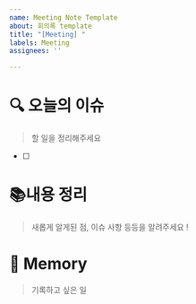 ```yaml
---
name: Meeting Note Template
about: 회의록 template
title: "[Meeting] "
labels: Meeting
assignees: ''

---
```


# 🔍 오늘의 이슈 
> 할 일을 정리해주세요
- [ ] 


# 📚내용 정리
> 새롭게 알게된 점, 이슈 사항 등등을 알려주세요 !


# 🧀 Memory
> 기록하고 싶은 일
